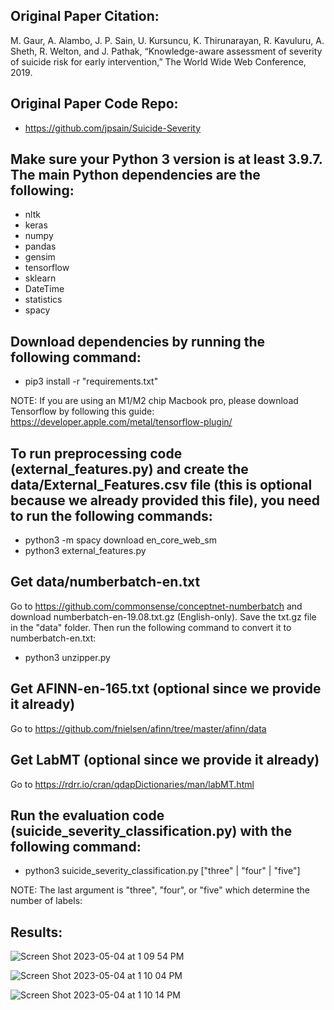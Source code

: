 ##  Original Paper Citation:
M. Gaur, A. Alambo, J. P. Sain, U. Kursuncu, K. Thirunarayan, R. Kavuluru, A. Sheth, R. Welton, and J. Pathak, 
“Knowledge-aware assessment of severity of suicide risk for early intervention,” The World Wide Web Conference, 2019. 

## Original Paper Code Repo: 
- https://github.com/jpsain/Suicide-Severity

## Make sure your Python 3 version is at least 3.9.7. The main Python dependencies are the following:
- nltk
- keras
- numpy
- pandas
- gensim
- tensorflow
- sklearn
- DateTime
- statistics
- spacy

## Download dependencies by running the following command:
- pip3 install -r "requirements.txt"

NOTE: If you are using an M1/M2 chip Macbook pro, please download Tensorflow by following this guide: https://developer.apple.com/metal/tensorflow-plugin/

## To run preprocessing code (external_features.py) and create the data/External_Features.csv file (this is optional because we already provided this file), you need to run the following commands:
- python3 -m spacy download en_core_web_sm
- python3 external_features.py

## Get data/numberbatch-en.txt 
Go to https://github.com/commonsense/conceptnet-numberbatch and download numberbatch-en-19.08.txt.gz (English-only). Save the txt.gz file in the "data" folder. Then run the following command to convert it to numberbatch-en.txt: 
- python3 unzipper.py

## Get AFINN-en-165.txt (optional since we provide it already)
Go to https://github.com/fnielsen/afinn/tree/master/afinn/data

## Get LabMT (optional since we provide it already)
Go to https://rdrr.io/cran/qdapDictionaries/man/labMT.html

## Run the evaluation code (suicide_severity_classification.py) with the following command:
- python3 suicide_severity_classification.py ["three" | "four" | "five"]

NOTE: The last argument is "three", "four", or "five" which determine the number of labels:

## Results:
![Screen Shot 2023-05-04 at 1 09 54 PM](https://user-images.githubusercontent.com/12843675/236338458-9bbdfa63-3b14-49c5-872c-6d3a2c3a33ed.png)

![Screen Shot 2023-05-04 at 1 10 04 PM](https://user-images.githubusercontent.com/12843675/236338478-ca5cc800-f7af-49fe-acfb-0c05dac171fa.png)

![Screen Shot 2023-05-04 at 1 10 14 PM](https://user-images.githubusercontent.com/12843675/236338487-810cf2a4-2e60-43ea-b67b-3cc00df13590.png)


